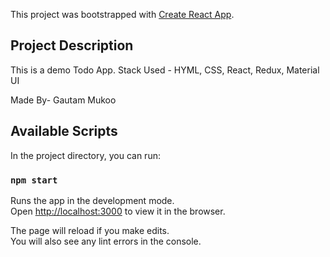 This project was bootstrapped with [Create React App](https://github.com/facebook/create-react-app).

## Project Description
This is a demo Todo App.
Stack Used - HYML, CSS, React, Redux, Material UI

Made By- Gautam Mukoo

## Available Scripts

In the project directory, you can run:

### `npm start`

Runs the app in the development mode.<br />
Open [http://localhost:3000](http://localhost:3000) to view it in the browser.

The page will reload if you make edits.<br />
You will also see any lint errors in the console.
